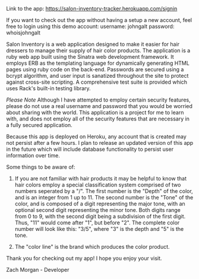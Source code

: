 Link to the app: https://salon-inventory-tracker.herokuapp.com/signin

If you want to check out the app without having a setup a new account, feel free to login using this demo account:
username: johngalt
password: whoisjohngalt

Salon Inventory is a web application designed to make it easier for hair dressers to manage their supply of hair color products. The application is a ruby web app built using the Sinatra web development framework. It employs ERB as the templating language for dynamically generating HTML pages using ruby code on the back-end. Passwords are secured using a bcrypt algorithm, and user input is sanatized throughout the site to protect against cross-site scripting. A comprehensive test suite is provided which uses Rack's built-in testing library.

*Please Note* 
Although I have attempted to employ certain security features, please do not use a real username and password that you would be worried about sharing with the world. This application is a project for me to learn with, and does not employ all of the security features that are necessary in a fully secured application. 

Because this app is deployed on Heroku, any account that is created may not persist after a few hours. I plan to release an updated version of this app in the future which will include database functionality to persist user information over time. 

Some things to be aware of:
1. If you are not familiar with hair products it may be helpful to know that hair colors employ a special classification system comprised of two numbers seperated by a "/". The first number is the "Depth" of the color, and is an integer from 1 up to 11. The second number is the "Tone" of the color, and is composed of a digit representing the major tone, with an optional second digit representing the minor tone. Both digits range from 0 to 9, with the second digit being a subdivision of the first digit. Thus, "11" would come after "1", but before "2". The complete color number will look like this: "3/5", where "3" is the depth and "5" is the tone. 

2. The "color line" is the brand which produces the color product. 


Thank you for checking out my app! I hope you enjoy your visit. 

Zach Morgan - Developer